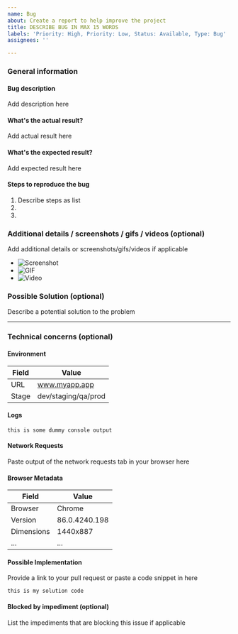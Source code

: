 ```yaml
---
name: Bug
about: Create a report to help improve the project
title: DESCRIBE BUG IN MAX 15 WORDS
labels: 'Priority: High, Priority: Low, Status: Available, Type: Bug'
assignees: ''

---
```


### General information

#### Bug description
Add description here

#### What's the actual result?
Add actual result here

#### What's the expected result?
Add expected result here

#### Steps to reproduce the bug

1.  Describe steps as list
2. 
3. 

### Additional details / screenshots / gifs / videos (optional)
Add additional details or screenshots/gifs/videos if applicable

- ![Screenshot]()
- ![GIF]()
- ![Video]()

### Possible Solution (optional)
Describe a potential solution to the problem

---
### Technical concerns (optional)

#### Environment
| Field | Value |
|------------|---------------|
| URL | www.myapp.app |
| Stage | dev/staging/qa/prod |

#### Logs
```console
this is some dummy console output
```

#### Network Requests
Paste output of the network requests tab in your browser here

#### Browser Metadata
| Field | Value |
|------------|---------------|
| Browser | Chrome |
| Version | 86.0.4240.198 |
| Dimensions | 1440x887 |
| ... | ... |

#### Possible Implementation
Provide a link to your pull request or paste a code snippet in here
```addprogramminglanguage
this is my solution code
```

#### Blocked by impediment (optional) ####
List the impediments that are blocking this issue if applicable
